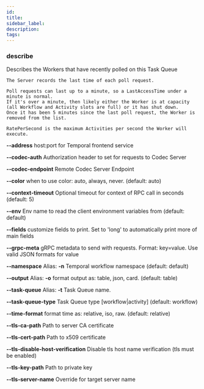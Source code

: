 ```yaml
---
id:
title:
sidebar_label:
description:
tags:
---
```



### describe

Describes the Workers that have recently polled on this Task Queue

    The Server records the last time of each poll request.
    
    Poll requests can last up to a minute, so a LastAccessTime under a minute is normal.
    If it's over a minute, then likely either the Worker is at capacity (all Workflow and Activity slots are full) or it has shut down.
    Once it has been 5 minutes since the last poll request, the Worker is removed from the list.
    
    RatePerSecond is the maximum Activities per second the Worker will execute.

**--address**
host:port for Temporal frontend service

**--codec-auth**
Authorization header to set for requests to Codec Server

**--codec-endpoint**
Remote Codec Server Endpoint

**--color**
when to use color: auto, always, never. (default: auto)

**--context-timeout**
Optional timeout for context of RPC call in seconds (default: 5)

**--env**
Env name to read the client environment variables from (default: default)

**--fields**
customize fields to print. Set to 'long' to automatically print more of main fields

**--grpc-meta**
gRPC metadata to send with requests. Format: key=value. Use valid JSON formats for value

**--namespace**
Alias: **-n**
Temporal workflow namespace (default: default)

**--output**
Alias: **-o**
format output as: table, json, card. (default: table)

**--task-queue**
Alias: **-t**
Task Queue name.

**--task-queue-type**
Task Queue type [workflow|activity] (default: workflow)

**--time-format**
format time as: relative, iso, raw. (default: relative)

**--tls-ca-path**
Path to server CA certificate

**--tls-cert-path**
Path to x509 certificate

**--tls-disable-host-verification**
Disable tls host name verification (tls must be enabled)

**--tls-key-path**
Path to private key

**--tls-server-name**
Override for target server name

